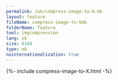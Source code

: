 ```yaml
---
permalink: /uk/compress-image-to-6-mb
layout: feature
fileName: compress-image-to-6mb
folderName: feature
tool: imgcompression
lang: uk
size: 6144
type: mb
nointernationalization: true
---
```

{%- include compress-image-to-X.html -%}
      